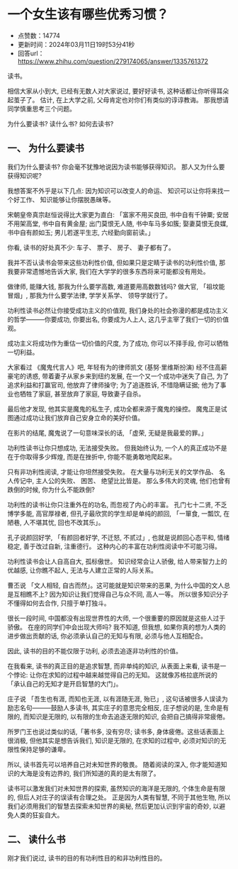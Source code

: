 # 一个女生该有哪些优秀习惯？
- 点赞数：14774
- 更新时间：2024年03月11日19时53分41秒
- 回答url：https://www.zhihu.com/question/279174065/answer/1335761372
<body>
 <p>读书。</p>
 <p>相信大家从小到大, 已经有无数人对大家说过, 要好好读书, 这种话都让你听得耳朵起茧子了。 估计, 在上大学之前, 父母肯定也对你们有类似的谆谆教诲。 那我想请同学慎重思考三个问题。</p>
 <p>为什么要读书? 读什么书? 如何去读书?</p>
 <h2>一、 为什么要读书</h2>
 <p>我们为什么要读书? 你会毫不犹豫地说因为读书能够获得知识。 那人又为什么要获得知识呢?</p>
 <p>我想答案不外乎是以下几点: 因为知识可以改变人的命运、 知识可以让你将来找一个好工作、 知识能够让你摆脱愚昧等。</p>
 <p>宋朝皇帝真宗赵恒说得比大家更为直白: 「富家不用买良田, 书中自有千钟粟; 安居不用架高堂, 书中自有黄金屋; 出门莫恨无人随, 书中车马多如簇; 娶妻莫恨无良媒, 书中自有颜如玉; 男儿若遂平生志, 六经勤向窗前读。」</p>
 <p>你看, 读书的好处真不少: 车子、 票子、 房子、 妻子都有了。</p>
 <p>我并不否认读书会带来这些功利性价值, 但如果只是定睛于读书的功利性价值, 那我要非常遗憾地告诉大家, 我们在大学学的很多东西将来可能都没有用处。</p>
 <p>做律师, 能赚大钱, 那我为什么要学高数, 难道要用高数数钱吗? 做大官, 「祖坟能冒烟」, 那我为什么要学法律, 学学关系学、 领导学就行了。</p>
 <p>功利性读书必然让你接受成功主义的价值观, 我们身处的社会弥漫的都是成功主义的哲学———你要成功, 你要出名, 你要成为人上人, 这几乎主宰了我们一切的价值观。</p>
 <p>成功主义将成功作为重估一切价值的尺度, 为了成功, 你可以不择手段, 你可以牺牲一切利益。</p>
 <p>大家看过 《魔鬼代言人》吧, 年轻有为的律师凯文 (基努·里维斯扮演) 经不住高薪豪宅的诱惑, 带着妻子从家乡来到纽约发展, 在一个又一个成功中迷失了自己, 为了追求利益和打赢官司, 他放弃了律师操守; 为了追逐胜诉, 不惜隐瞒证据; 他为了事业也牺牲了家庭, 甚至放弃了家庭, 导致妻子自杀。</p>
 <p>最后他才发现, 他其实是魔鬼的私生子, 成功全都来源于魔鬼的操控。 魔鬼正是试图通过成功让我们放弃自己安身立命的美好价值。</p>
 <p>在影片的结尾, 魔鬼说了一句意味深长的话, 「虚荣, 无疑是我最爱的罪。」</p>
 <p>功利性读书让你只想成功, 无法接受失败。 但我始终认为, 一个人的真正成功不是在于你取得多少辉煌, 而是在挫折中, 你能不能勇敢地爬起来。</p>
 <p>只有非功利性阅读, 才能让你坦然接受失败。 在大量与功利无关的文学作品、 名人传记中, 主人公的失败、 困苦、 绝望比比皆是。 那么多伟大的灵魂, 他们也曾有跌倒的时候, 你为什么不能跌倒?</p>
 <p>功利性的读书让你只注重外在的功名, 而忽视了内心的丰富。 孔门七十二贤, 不乏博学多能, 高官厚禄者, 但孔子最欣赏的学生却是单纯的颜回, 「一箪食, 一瓢饮, 在陋巷, 人不堪其忧, 回也不改其乐」。</p>
 <p>孔子说颜回好学, 「有颜回者好学, 不迁怒, 不贰过」, 也就是说颜回心态平和, 情绪稳定, 善于改过自新, 注重德行。 这种内心的丰富在功利性阅读中不可能习得。</p>
 <p>功利性读书会让人自高自大, 孤标傲世。 知识经常会让人骄傲, 给人带来智力上的优越感, 让你瞧不起人, 无法与人建立正常的人际关系。</p>
 <p>曹丕说 「文人相轻, 自古而然」。这可能就是知识带来的恶果, 为什么中国的文人总是互相瞧不上? 因为知识让我们觉得自己与众不同, 高人一等。 所以很多知识分子不懂得如何去合作, 只擅于单打独斗。</p>
 <p>很长一段时间, 中国都没有出现世界性的大师, 一个很重要的原因就是这些人过于骄傲。 在座的同学们中会出现大师吗? 我不知道, 但我想, 如果你真的想为人类的进步做出贡献的话, 你必须承认自己的无知与有限, 必须与他人互相配合。</p>
 <p>因此, 读书的目的不能仅限于功利, 必须去追逐非功利性的价值。</p>
 <p>在我看来, 读书的真正目的是追求智慧, 而非单纯的知识, 从表面上来看, 读书是一个悖论: 让你在求知的过程中越来越觉得自己的无知。 这就像苏格拉底所说的 「承认自己的无知才是开启智慧的大门」。</p>
 <p>庄子说 「吾生也有涯, 而知也无涯, 以有涯随无涯, 殆已」, 这句话被很多人误读为励志名句———鼓励人多读书, 其实庄子的意思完全相反, 庄子想说的是, 生命是有限的, 而知识是无限的, 以有限的生命去追逐无限的知识, 会把自己搞得非常疲倦。</p>
 <p>所罗门王也说过类似的话,「著书多, 没有穷尽; 读书多, 身体疲倦。这些话表面上很消极, 但他其实是想告诉我们, 知识是无限的, 在求知的过程中, 必须对知识的无限性保持足够的谦卑。</p>
 <p>所以, 读书首先可以培养自己对未知世界的敬畏。 随着阅读的深入, 你才能知道知识的大海是没有边界的, 我们所知道的真的是太有限了。</p>
 <p>读书可以激发我们对未知世界的探索, 虽然知识的海洋是无限的, 个体生命是有限的, 但后人对庄子的误读有合理之处。 正是因为人类有智慧, 不同于其他生物, 所以我们必须用我们的智慧去探索未知世界的奥秘, 然后更加认识到宇宙的奇妙, 以避免人类的狂妄自大。</p>
 <h2>二、 读什么书</h2>
 <p>刚才我们说过, 读书的目的有功利性目的和非功利性目的。</p>
</body>